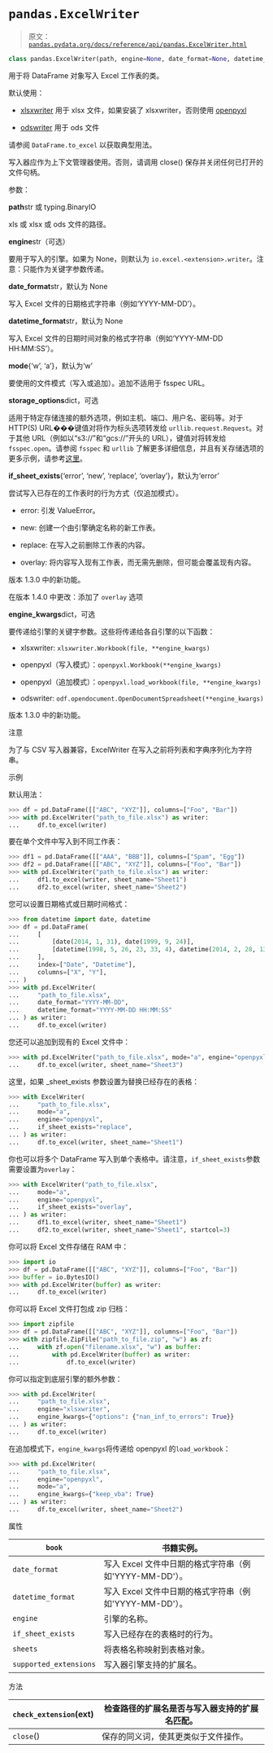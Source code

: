 # `pandas.ExcelWriter`

> 原文：[`pandas.pydata.org/docs/reference/api/pandas.ExcelWriter.html`](https://pandas.pydata.org/docs/reference/api/pandas.ExcelWriter.html)

```py
class pandas.ExcelWriter(path, engine=None, date_format=None, datetime_format=None, mode='w', storage_options=None, if_sheet_exists=None, engine_kwargs=None)
```

用于将 DataFrame 对象写入 Excel 工作表的类。

默认使用：

+   [xlsxwriter](https://pypi.org/project/XlsxWriter/) 用于 xlsx 文件，如果安装了 xlsxwriter，否则使用 [openpyxl](https://pypi.org/project/openpyxl/)

+   [odswriter](https://pypi.org/project/odswriter/) 用于 ods 文件

请参阅 `DataFrame.to_excel` 以获取典型用法。

写入器应作为上下文管理器使用。否则，请调用 close() 保存并关闭任何已打开的文件句柄。

参数：

**path**str 或 typing.BinaryIO

xls 或 xlsx 或 ods 文件的路径。

**engine**str（可选）

要用于写入的引擎。如果为 None，则默认为 `io.excel.<extension>.writer`。注意：只能作为关键字参数传递。

**date_format**str，默认为 None

写入 Excel 文件的日期格式字符串（例如‘YYYY-MM-DD’）。

**datetime_format**str，默认为 None

写入 Excel 文件的日期时间对象的格式字符串（例如‘YYYY-MM-DD HH:MM:SS’）。

**mode**{‘w’, ‘a’}，默认为‘w’

要使用的文件模式（写入或追加）。追加不适用于 fsspec URL。

**storage_options**dict，可选

适用于特定存储连接的额外选项，例如主机、端口、用户名、密码等。对于 HTTP(S) URL���键值对将作为标头选项转发给 `urllib.request.Request`。对于其他 URL（例如以“s3://”和“gcs://”开头的 URL），键值对将转发给 `fsspec.open`。请参阅 `fsspec` 和 `urllib` 了解更多详细信息，并且有关存储选项的更多示例，请参考[这里](https://pandas.pydata.org/docs/user_guide/io.html?highlight=storage_options#reading-writing-remote-files)。

**if_sheet_exists**{‘error’, ‘new’, ‘replace’, ‘overlay’}，默认为‘error’

尝试写入已存在的工作表时的行为方式（仅追加模式）。

+   error: 引发 ValueError。

+   new: 创建一个由引擎确定名称的新工作表。

+   replace: 在写入之前删除工作表的内容。

+   overlay: 将内容写入现有工作表，而无需先删除，但可能会覆盖现有内容。

版本 1.3.0 中的新功能。

在版本 1.4.0 中更改：添加了 `overlay` 选项

**engine_kwargs**dict，可选

要传递给引擎的关键字参数。这些将传递给各自引擎的以下函数：

+   xlsxwriter: `xlsxwriter.Workbook(file, **engine_kwargs)`

+   openpyxl（写入模式）：`openpyxl.Workbook(**engine_kwargs)`

+   openpyxl（追加模式）：`openpyxl.load_workbook(file, **engine_kwargs)`

+   odswriter: `odf.opendocument.OpenDocumentSpreadsheet(**engine_kwargs)`

版本 1.3.0 中的新功能。

注意

为了与 CSV 写入器兼容，ExcelWriter 在写入之前将列表和字典序列化为字符串。

示例

默认用法：

```py
>>> df = pd.DataFrame([["ABC", "XYZ"]], columns=["Foo", "Bar"])  
>>> with pd.ExcelWriter("path_to_file.xlsx") as writer:
...     df.to_excel(writer) 
```

要在单个文件中写入到不同工作表：

```py
>>> df1 = pd.DataFrame([["AAA", "BBB"]], columns=["Spam", "Egg"])  
>>> df2 = pd.DataFrame([["ABC", "XYZ"]], columns=["Foo", "Bar"])  
>>> with pd.ExcelWriter("path_to_file.xlsx") as writer:
...     df1.to_excel(writer, sheet_name="Sheet1")  
...     df2.to_excel(writer, sheet_name="Sheet2") 
```

您可以设置日期格式或日期时间格式：

```py
>>> from datetime import date, datetime  
>>> df = pd.DataFrame(
...     [
...         [date(2014, 1, 31), date(1999, 9, 24)],
...         [datetime(1998, 5, 26, 23, 33, 4), datetime(2014, 2, 28, 13, 5, 13)],
...     ],
...     index=["Date", "Datetime"],
...     columns=["X", "Y"],
... )  
>>> with pd.ExcelWriter(
...     "path_to_file.xlsx",
...     date_format="YYYY-MM-DD",
...     datetime_format="YYYY-MM-DD HH:MM:SS"
... ) as writer:
...     df.to_excel(writer) 
```

您还可以追加到现有的 Excel 文件中：

```py
>>> with pd.ExcelWriter("path_to_file.xlsx", mode="a", engine="openpyxl") as writer:
...     df.to_excel(writer, sheet_name="Sheet3") 
```

这里，如果 _sheet_exists 参数设置为替换已经存在的表格：

```py
>>> with ExcelWriter(
...     "path_to_file.xlsx",
...     mode="a",
...     engine="openpyxl",
...     if_sheet_exists="replace",
... ) as writer:
...     df.to_excel(writer, sheet_name="Sheet1") 
```

你也可以将多个 DataFrame 写入到单个表格中。请注意，`if_sheet_exists`参数需要设置为`overlay`：

```py
>>> with ExcelWriter("path_to_file.xlsx",
...     mode="a",
...     engine="openpyxl",
...     if_sheet_exists="overlay",
... ) as writer:
...     df1.to_excel(writer, sheet_name="Sheet1")
...     df2.to_excel(writer, sheet_name="Sheet1", startcol=3) 
```

你可以将 Excel 文件存储在 RAM 中：

```py
>>> import io
>>> df = pd.DataFrame([["ABC", "XYZ"]], columns=["Foo", "Bar"])
>>> buffer = io.BytesIO()
>>> with pd.ExcelWriter(buffer) as writer:
...     df.to_excel(writer) 
```

你可以将 Excel 文件打包成 zip 归档：

```py
>>> import zipfile  
>>> df = pd.DataFrame([["ABC", "XYZ"]], columns=["Foo", "Bar"])  
>>> with zipfile.ZipFile("path_to_file.zip", "w") as zf:
...     with zf.open("filename.xlsx", "w") as buffer:
...         with pd.ExcelWriter(buffer) as writer:
...             df.to_excel(writer) 
```

你可以指定到底层引擎的额外参数：

```py
>>> with pd.ExcelWriter(
...     "path_to_file.xlsx",
...     engine="xlsxwriter",
...     engine_kwargs={"options": {"nan_inf_to_errors": True}}
... ) as writer:
...     df.to_excel(writer) 
```

在追加模式下，`engine_kwargs`将传递给 openpyxl 的`load_workbook`：

```py
>>> with pd.ExcelWriter(
...     "path_to_file.xlsx",
...     engine="openpyxl",
...     mode="a",
...     engine_kwargs={"keep_vba": True}
... ) as writer:
...     df.to_excel(writer, sheet_name="Sheet2") 
```

属性

| `book` | 书籍实例。 |
| --- | --- |
| `date_format` | 写入 Excel 文件中日期的格式字符串（例如'YYYY-MM-DD'）。 |
| `datetime_format` | 写入 Excel 文件中日期的格式字符串（例如'YYYY-MM-DD'）。 |
| `engine` | 引擎的名称。 |
| `if_sheet_exists` | 写入已经存在的表格时的行为。 |
| `sheets` | 将表格名称映射到表格对象。 |
| `supported_extensions` | 写入器引擎支持的扩展名。 |

方法

| `check_extension`(ext) | 检查路径的扩展名是否与写入器支持的扩展名匹配。 |
| --- | --- |
| `close`() | 保存的同义词，使其更类似于文件操作。 |
